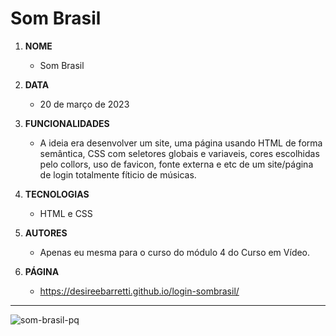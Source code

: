 # Som Brasil

1. **NOME** 
   - Som Brasil

1. **DATA** 
   - 20 de março de 2023

1. **FUNCIONALIDADES** 
   - A ideia era desenvolver um site, uma página usando HTML de forma semântica, CSS com seletores globais e variaveis, cores escolhidas pelo collors, uso de favicon, fonte externa e etc
de um site/página de login totalmente fíticio de músicas.

1. **TECNOLOGIAS** 
   - HTML e CSS

1. **AUTORES** 
   - Apenas eu mesma para o curso do módulo 4 do Curso em Vídeo.

1. **PÁGINA**
   - https://desireebarretti.github.io/login-sombrasil/
   
---


![som-brasil-pq](https://user-images.githubusercontent.com/110750885/229004951-b596b0d6-a193-411d-84cc-14dd64930dc0.png)
